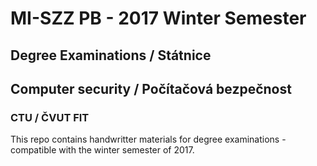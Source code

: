 # MI-SZZ PB - 2017 Winter Semester
## Degree Examinations / Státnice
## Computer security / Počítačová bezpečnost
### CTU / ČVUT FIT

This repo contains handwritter materials for degree examinations - compatible with the winter semester of 2017.
